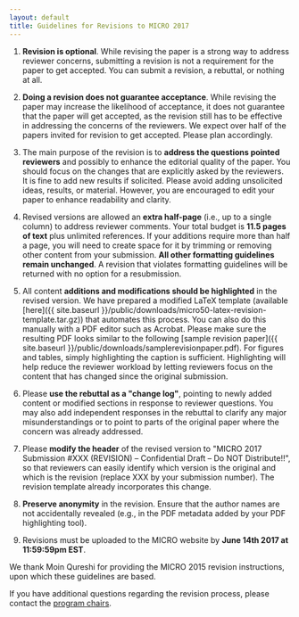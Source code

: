 ```yaml
---
layout: default
title: Guidelines for Revisions to MICRO 2017
---
```


1. **Revision is optional**. While revising the paper is a strong way to address reviewer concerns, submitting a revision is not a requirement for the paper to get accepted. You can submit a revision, a rebuttal, or nothing at all.

2. **Doing a revision does not guarantee acceptance**.  While revising the paper may increase the likelihood of acceptance, it does not guarantee that the paper will get accepted, as the revision still has to be effective in addressing the concerns of the reviewers. We expect over half of the papers invited for revision to get accepted. Please plan accordingly.

3. The main purpose of the revision is to **address the questions pointed reviewers** and possibly to enhance the editorial quality of the paper. You should focus on the changes that are explicitly asked by the reviewers. It is fine to add new results if solicited. Please avoid adding unsolicited ideas, results, or material. However, you are encouraged to edit your paper to enhance readability and clarity.

4. Revised versions are allowed an **extra half-page** (i.e., up to a single column) to address reviewer comments. Your total budget is **11.5 pages of text** plus unlimited references. If your additions require more than half a page, you will need to create space for it by trimming or removing other content from your submission. **All other formatting guidelines remain unchanged**. A revision that violates formatting guidelines will be returned with no option for a resubmission.

5. All content **additions and modifications should be highlighted** in the revised version. We have prepared a modified LaTeX template (available [here]({{ site.baseurl }}/public/downloads/micro50-latex-revision-template.tar.gz)) that automates this process. You can also do this manually with a PDF editor such as Acrobat. Please make sure the resulting PDF looks similar to the following [sample revision paper]({{ site.baseurl }}/public/downloads/samplerevisionpaper.pdf). For figures and tables, simply highlighting the caption is sufficient. Highlighting will help reduce the reviewer workload by letting reviewers focus on the content that has changed since the original submission.

6. Please **use the rebuttal as a "change log"**, pointing to newly added content or modified sections in response to reviewer questions. You may also add independent responses in the rebuttal to clarify any major misunderstandings or to point to parts of the original paper where the concern was already addressed.

7. Please **modify the header** of the revised version to "MICRO 2017 Submission #XXX (REVISION) – Confidential Draft – Do NOT Distribute!!", so that reviewers can easily identify which version is the original and which is the revision (replace XXX by your submission number). The revision template already incorporates this change.

8. **Preserve anonymity** in the revision. Ensure that the author names are not accidentally revealed (e.g., in the PDF metadata added by your PDF highlighting tool).

9. Revisions must be uploaded to the MICRO website by **June 14th 2017 at 11:59:59pm EST**.

We thank Moin Qureshi for providing the MICRO 2015 revision instructions, upon which these guidelines are based.

If you have additional questions regarding the revision process, please contact the [program chairs](mailto:micro50pcchairs@csail.mit.edu).
